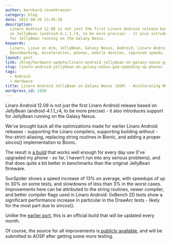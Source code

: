 ```yaml
---
author: bernhard.rosenkranzer
category: blog
date: 2012-08-26 23:45:10
description:
  Linaro Android 12.08 is not just the first Linaro Android release based
  on JellyBean (android-4.1.1_r4, to be more precise) - it also introduces support
  for JellyBean running on the Galaxy Nexus.
keywords:
  Linaro, Linux on Arm, JellyBean, Galaxy Nexus, Android, Linaro Android Build,
  Benchmarking, Acceleration, phones, mobile devices, improved speeds.
layout: post
link: /blog/hardware-update/linaro-android-jellybean-on-galaxy-nexus-gsm-speeding-up-phones/
slug: linaro-android-jellybean-on-galaxy-nexus-gsm-speeding-up-phones
tags:
  - Android
  - Hardware
title: Linaro Android JellyBean on Galaxy Nexus (GSM) - Accelerating Mobile Devices
wordpress_id: 1830
---
```


Linaro Android 12.08 is not just the first Linaro Android release based on JellyBean (android-4.1.1_r4, to be more precise) - it also introduces support for JellyBean running on the Galaxy Nexus.

We've brought back all the optimizations made for earlier Linaro Android releases - supporting the Linaro compilers, supporting building without -fno-strict-aliasing, replacing string routines in Bionic, and adding a proper sincos() implementation to Bionic.

The result is [a build](https://releases.linaro.org/archive/12.08/android/images/galaxynexus-jb-gcc47-aosp-blob/) that works well enough for every day use (I've upgraded my phone - so far, I haven't run into any serious problems), and that does quite a bit better in benchmarks than the original JellyBean firmware.

SunSpider shows a speed increase of 13% on average, with speedups of up to 30% on some tests, and slowdowns of less than 3% in the worst cases. Improvements here can be attributed to the string routines, newer compiler, and better compiler flags used in Linaro Android.
0xBench 2D tests show a significant performance increase in particular in the DrawArc tests - likely for the most part due to sincos().

Unlike the [earlier port](/blog/linaro-android-running-on-galaxy-nexus/), this is an official build that will be updated every month.

Of course, the source for all improvements is[ publicly available](https://releases.linaro.org/archive/12.08/android/images/galaxynexus-jb-gcc47-aosp-blob/), and will be submitted to AOSP after getting some more testing.
